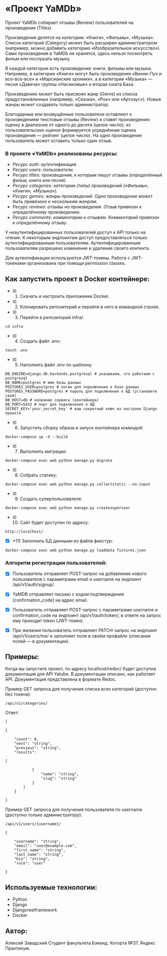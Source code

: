 # «Проект YaMDb» 

Проект YaMDb собирает отзывы (Review) пользователей на произведения (Titles).

Произведения делятся на категории: «Книги», «Фильмы», «Музыка». 
Список категорий (Category) может быть расширен администратором (например, можно добавить категорию «Изобразительное искусство»).
Сами произведения в YaMDb не хранятся, здесь нельзя посмотреть фильм или послушать музыку.

В каждой категории есть произведения: книги, фильмы или музыка. 
Например, в категории «Книги» могут быть произведения «Винни-Пух и все-все-все» и «Марсианские хроники», а в категории «Музыка» — песня «Давеча» группы «Насекомые» и вторая сюита Баха.

Произведению может быть присвоен жанр (Genre) из списка предустановленных (например, «Сказка», «Рок» или «Артхаус»). Новые жанры может создавать только администратор.

Благодарные или возмущённые пользователи оставляют к произведениям текстовые отзывы (Review) и ставят произведению оценку в диапазоне от одного до десяти (целое число); из пользовательских оценок формируется усреднённая оценка произведения — рейтинг (целое число). На одно произведение пользователь может оставить только один отзыв.

###  В проекте «YaMDb» реализованы ресурсы:

- *Ресурс auth: аутентификация.*
- *Ресурс users: пользователи.*
- *Ресурс titles: произведения, к которым пишут отзывы (определённый фильм, книга или песня).*
- *Ресурс categories: категории (типы) произведений («Фильмы», «Книги», «Музыка»).*
- *Ресурс genres: жанры произведений. Одно произведение может быть привязано к нескольким жанрам.*
- *Ресурс reviews: отзывы на произведения. Отзыв привязан к определённому произведению.*
- *Ресурс comments: комментарии к отзывам. Комментарий привязан к определённому отзыву.*


У неаутентифицированных пользователей доступ к API только на чтение. 
К некоторым эндпоинтам доступ предоставляться только аутентифицированным пользователям.
Аутентифицированным пользователям разрешено изменение и удаление своего контента.

Для аутентификации используются JWT-токены.
Работа с JWT-токенами организована при помощи permission classes.

## Как запустить проект в Docker контейнере:
- [x] 1) Скачать и настроить приложение Docker.
- [x] 2) Клонировать репозиторий и перейти в него в командной строке.

- [x] 3) Перейти в репозиторий infra/.

```
cd infra
```

- [x] 4) Создать файл .env:

```
touch .env
```

- [x] 5) Наполнить файл .env по шаблону:

```
DB_ENGINE=django.db.backends.postgresql # указываем, что работаем с postgresql
DB_NAME=postgres # имя базы данных
POSTGRES_USER=postgres # логин для подключения к базе данных
POSTGRES_PASSWORD=postgres # пароль для подключения к БД (установите свой)
DB_HOST=db # название сервиса (контейнера)
DB_PORT=5432 # порт для подключения к БД
SECRET_KEY='your_secret_key' # ваш секретный ключ из настроек Django проекта
```

- [x] 6) Запустить сборку образа и запуск контейнера командой:

```
docker-compose up -d --build
```

- [x] 7) Выполнить миграции:

```
docker-compose exec web python manage.py migrate
```

- [x] 8) Собрать статику:

```
docker-compose exec web python manage.py collectstatic --no-input 
```

- [x] 9) Создать суперпользователя:

```
docker-compose exec web python manage.py createsuperuser
```

- [x] 10) Сайт будет доступен по адресу:

```
http://localhost/
```

- [x] *11) Заполнить БД данными из файла фикстур:

```
docker-compose exec web python manage.py loaddata fixtures.json
```

### Алгоритм регистрации пользователей:


- [x] Пользователь отправляет POST-запрос на добавление нового пользователя с параметрами email и username на эндпоинт /api/v1/auth/signup/.
- [x] YaMDB отправляет письмо с кодом подтверждения (confirmation_code) на адрес email.
- [x] Пользователь отправляет POST-запрос с параметрами username и confirmation_code на эндпоинт /api/v1/auth/token/, в ответе на запрос ему приходит token (JWT-токен).
- [x] При желании пользователь отправляет PATCH-запрос на эндпоинт /api/v1/users/me/ и заполняет поля в своём профайле (описание полей — в документации).


## Примеры:

Когда вы запустите проект, по адресу localhost/redoc/ будет доступна документация для API Yatube. В документации описано, как работает API. Документация представлена в формате Redoc.

Пример GET запроса для получения списка всех категорий (доступно без токена):

```
/api/v1/categories/
```

Ответ:


```
[

{

    "count": 0,
    "next": "string",
    "previous": "string",
    "results": 

[

            {
                "name": "string",
                "slug": "string"
            }
        ]
    }

]
```

Пример GET запроса для получения пользователя по username (доступно только администратору):

```
/api/v1/users/{username}/
```

```
{

    "username": "string",
    "email": "user@example.com",
    "first_name": "string",
    "last_name": "string",
    "bio": "string",
    "role": "user"

}
```

## Используемые технологии:

- Python
- Django 
- Djangorestframework
- Docker

## Автор:

Алексей Завадский
Студент факультета Бэкенд. Когорта №37.
Яндекс Практикум.
